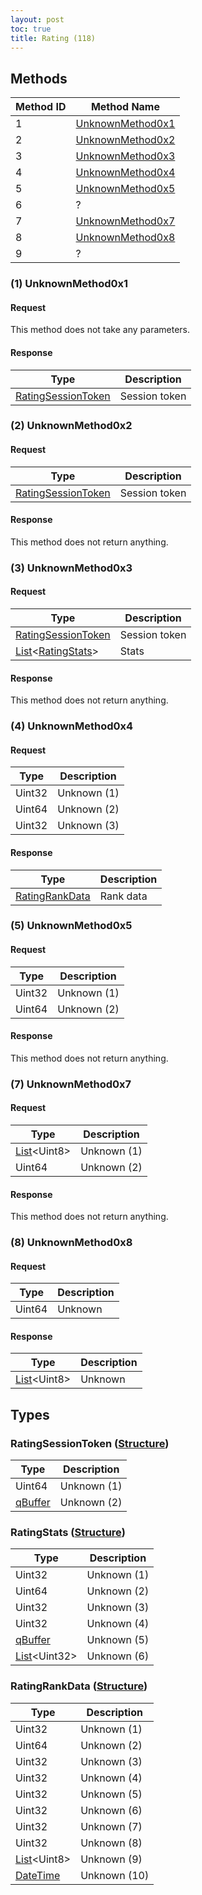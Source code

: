 ```yaml
---
layout: post
toc: true
title: Rating (118)
---
```


## Methods

| Method ID | Method Name                             |
|-----------|-----------------------------------------|
| 1         | [UnknownMethod0x1](#1-unknownmethod0x1) |
| 2         | [UnknownMethod0x2](#2-unknownmethod0x2) |
| 3         | [UnknownMethod0x3](#3-unknownmethod0x3) |
| 4         | [UnknownMethod0x4](#4-unknownmethod0x4) |
| 5         | [UnknownMethod0x5](#5-unknownmethod0x5) |
| 6         | ?                                       |
| 7         | [UnknownMethod0x7](#7-unknownmethod0x7) |
| 8         | [UnknownMethod0x8](#8-unknownmethod0x8) |
| 9         | ?                                       |

### (1) UnknownMethod0x1
#### Request
This method does not take any parameters.

#### Response

| Type                                                | Description   |
|-----------------------------------------------------|---------------|
| [RatingSessionToken](#ratingsessiontoken-structure) | Session token |

### (2) UnknownMethod0x2
#### Request

| Type                                                | Description   |
|-----------------------------------------------------|---------------|
| [RatingSessionToken](#ratingsessiontoken-structure) | Session token |

#### Response
This method does not return anything.

### (3) UnknownMethod0x3
#### Request

| Type                                                | Description   |
|-----------------------------------------------------|---------------|
| [RatingSessionToken](#ratingsessiontoken-structure) | Session token |
| [List]&lt;[RatingStats](#ratingstats-structure)&gt; | Stats         |

#### Response
This method does not return anything.

### (4) UnknownMethod0x4
#### Request

| Type   | Description |
|--------|-------------|
| Uint32 | Unknown (1) |
| Uint64 | Unknown (2) |
| Uint32 | Unknown (3) |

#### Response

| Type                                        | Description |
|---------------------------------------------|-------------|
| [RatingRankData](#ratingrankdata-structure) | Rank data   |

### (5) UnknownMethod0x5
#### Request

| Type   | Description |
|--------|-------------|
| Uint32 | Unknown (1) |
| Uint64 | Unknown (2) |

#### Response
This method does not return anything.

### (7) UnknownMethod0x7
#### Request

| Type                | Description |
|---------------------|-------------|
| [List]&lt;Uint8&gt; | Unknown (1) |
| Uint64              | Unknown (2) |

#### Response
This method does not return anything.

### (8) UnknownMethod0x8
#### Request

| Type                | Description |
|---------------------|-------------|
| Uint64              | Unknown     |

#### Response

| Type                | Description |
|---------------------|-------------|
| [List]&lt;Uint8&gt; | Unknown     |

## Types
### RatingSessionToken ([Structure])

| Type      | Description |
|-----------|-------------|
| Uint64    | Unknown (1) |
| [qBuffer] | Unknown (2) |

### RatingStats ([Structure])

| Type                 | Description |
|----------------------|-------------|
| Uint32               | Unknown (1) |
| Uint64               | Unknown (2) |
| Uint32               | Unknown (3) |
| Uint32               | Unknown (4) |
| [qBuffer]            | Unknown (5) |
| [List]&lt;Uint32&gt; | Unknown (6) |

### RatingRankData ([Structure])

| Type                | Description  |
|---------------------|--------------|
| Uint32              | Unknown (1)  |
| Uint64              | Unknown (2)  |
| Uint32              | Unknown (3)  |
| Uint32              | Unknown (4)  |
| Uint32              | Unknown (5)  |
| Uint32              | Unknown (6)  |
| Uint32              | Unknown (7)  |
| Uint32              | Unknown (8)  |
| [List]&lt;Uint8&gt; | Unknown (9)  |
| [DateTime]          | Unknown (10) |

[Result]: /docs/nex/types#result
[String]: /docs/nex/types#string
[PID]: /docs/nex/types#pid
[DateTime]: /docs/nex/types#datetime
[Data]: /docs/nex/types#anydataholder
[List]: /docs/nex/types#list
[ResultRange]: /docs/nex/types#resultrange-structure
[Structure]: /docs/nex/types#structure
[qBuffer]: /docs/nex/types#qbuffer
[Buffer]: /docs/nex/types#buffer
